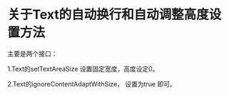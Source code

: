 # **关于Text的自动换行和自动调整高度设置方法** #

主要是两个接口： 

1.Text的setTextAreaSize 设置固定宽度，高度设定0。 

2.Text的ignoreContentAdaptWithSize， 设置为true 即可。